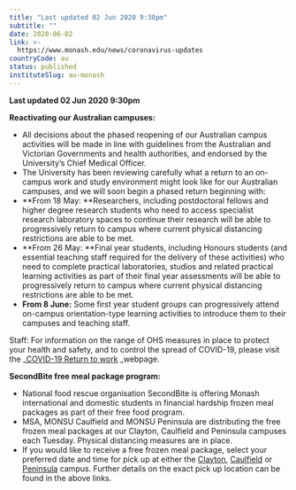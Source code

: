 ```yaml
---
title: "Last updated 02 Jun 2020 9:30pm"
subtitle: ""
date: 2020-06-02
link: >-
  https://www.monash.edu/news/coronavirus-updates
countryCode: au
status: published
instituteSlug: au-monash
---
```

**Last updated 02 Jun 2020 9:30pm**

 **Reactivating our Australian campuses:**

  * All decisions about the phased reopening of our Australian campus activities will be made in line with guidelines from the Australian and Victorian Governments and health authorities, and endorsed by the University’s Chief Medical Officer.
  * The University has been reviewing carefully what a return to an on-campus work and study environment might look like for our Australian campuses, and we will soon begin a phased return beginning with:
  *  **From 18 May:  **Researchers, including postdoctoral fellows and higher degree research students who need to access specialist research laboratory spaces to continue their research will be able to progressively return to campus where current physical distancing restrictions are able to be met.
  *  **From 26 May:  **Final year students, including Honours students (and essential teaching staff required for the delivery of these activities) who need to complete practical laboratories, studios and related practical learning activities as part of their final year assessments will be able to progressively return to campus where current physical distancing restrictions are able to be met.
  *  **From 8 June:** Some first year student groups can progressively attend on-campus orientation-type learning activities to introduce them to their campuses and teaching staff.



Staff: For information on the range of OHS measures in place to protect your health and safety, and to control the spread of COVID-19, please visit the  _[COVID-19 Return to work](https://www.monash.edu/ohs/news-and-health-alerts/health-alert/covid19-return-to-work) _webpage.

 **SecondBite free meal package program:**

  * National food rescue organisation SecondBite is offering Monash international and domestic students in financial hardship frozen meal packages as part of their free food program.
  * MSA, MONSU Caulfield and MONSU Peninsula are distributing the free frozen meal packages at our Clayton, Caulfield and Peninsula campuses each Tuesday. Physical distancing measures are in place.
  * If you would like to receive a free frozen meal package, select your preferred date and time for pick up at either the [Clayton](https://www.eventbrite.com.au/e/international-student-free-meal-package-program-from-secondbite-clayton-tickets-104923603322), [Caulfield](https://www.eventbrite.com.au/e/international-student-free-meal-package-program-from-secondbite-caulfield-tickets-105187444478) or [Peninsula](https://www.eventbrite.com.au/e/international-student-free-meal-package-program-from-secondbite-peninsula-tickets-106200318010) campus. Further details on the exact pick up location can be found in the above links.


